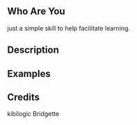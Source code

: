 

## Who Are You
just a simple skill to help facilitate learning. 

## Description 


## Examples 

## Credits 
kibilogic
Bridgette
